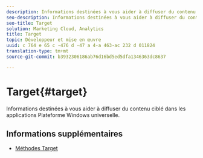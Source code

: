 ```yaml
---
description: Informations destinées à vous aider à diffuser du contenu ciblé dans les applications Plateforme Windows universelle.
seo-description: Informations destinées à vous aider à diffuser du contenu ciblé dans les applications Plateforme Windows universelle.
seo-title: Target
solution: Marketing Cloud, Analytics
title: Target
topic: Développeur et mise en œuvre
uuid: c 764 e 65 c -476 d -47 a 4-a 463-ac 232 d 011824
translation-type: tm+mt
source-git-commit: b3932306186ab76d16bd5ed5dfa1346363dc8637

---
```



# Target{#target}

Informations destinées à vous aider à diffuser du contenu ciblé dans les applications Plateforme Windows universelle.

## Informations supplémentaires

+ [Méthodes Target](/help/universal-windows/target/target-methods.md)